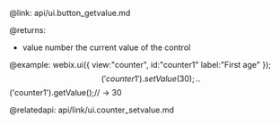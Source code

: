 @link: api/ui.button_getvalue.md

@returns:
- value	number	the current value of the control

@example:
webix.ui({
	view:"counter",
    id:"counter1"
    label:"First age"
});
$$('counter1').setValue(30);
..
$$('counter1').getValue();// -> 30

@relatedapi:
	api/link/ui.counter_setvalue.md
 